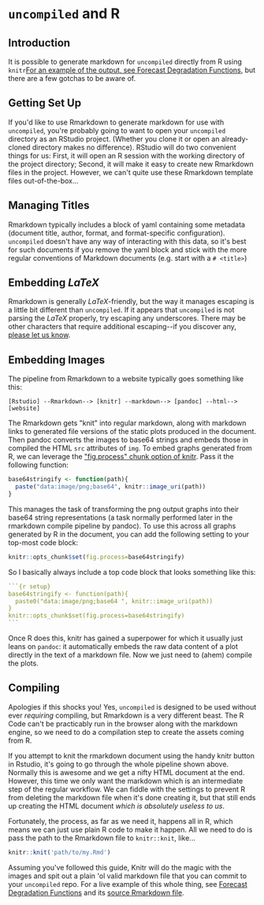 # `uncompiled` and R

## Introduction

It is possible to generate markdown for `uncompiled` directly from R using `knitr`[For an example of the output, see <a href="http://aaboyles.github.io/q=pages/forecast-degradation.md">Forecast Degradation Functions</a>](sidenote), but there are a few gotchas to be aware of.

## Getting Set Up

If you'd like to use Rmarkdown to generate markdown for use with `uncompiled`, you're probably going to want to open your `uncompiled` directory as an RStudio project. (Whether you clone it or open an already-cloned directory makes no difference). RStudio will do two convenient things for us: First, it will open an R session with the working directory of the project directory; Second, it will make it easy to create new Rmarkdown files in the project. However, we can't quite use these Rmarkdown template files out-of-the-box...

## Managing Titles

Rmarkdown typically includes a block of yaml containing some metadata (document title, author, format, and format-specific configuration). `uncompiled` doesn't have any way of interacting with this data, so it's best for such documents if you remove the yaml block and stick with the more regular conventions of Markdown documents (e.g. start with a `# <title>`)

## Embedding $LaTeX$

Rmarkdown is generally $LaTeX$-friendly, but the way it manages escaping is a little bit different than `uncompiled`. If it appears that `uncompiled` is not parsing the $LaTeX$ properly, try escaping any underscores. There may be other characters that require additional escaping--if you discover any, [please let us know](https://github.com/AABoyles/uncompiled/issues/new/choose).

## Embedding Images

The pipeline from Rmarkdown to a website typically goes something like this:

```
[Rstudio] --Rmarkdown--> [knitr] --markdown--> [pandoc] --html--> [website]
```

The Rmarkdown gets "knit" into regular markdown, along with markdown links to generated file versions of the static plots produced in the document. Then pandoc converts the images to base64 strings and embeds those in compiled the HTML `src` attributes of `img`. To embed graphs generated from R, we can leverage the ["fig.process" chunk option of knitr](https://yihui.org/knitr/options/#plots). Pass it the following function:

```r
base64stringify <- function(path){
  paste("data:image/png;base64", knitr::image_uri(path))
}
```

This manages the task of transforming the png output graphs into their base64 string representations (a task normally performed later in the rmarkdown compile pipeline by pandoc). To use this across all graphs generated by R in the document, you can add the following setting to your top-most code block:

```r
knitr::opts_chunk$set(fig.process=base64stringify)
```

So I basically always include a top code block that looks something like this:

~~~r
```{r setup}
base64stringify <- function(path){
  paste0("data:image/png;base64 ", knitr::image_uri(path))
}
knitr::opts_chunk$set(fig.process=base64stringify)
```
~~~

Once R does this, knitr has gained a superpower for which it usually just leans on `pandoc`: it automatically embeds the raw data content of a plot directly in the text of a markdown file. Now we just need to (ahem) compile the plots.

## Compiling

Apologies if this shocks you! Yes, `uncompiled` is designed to be used without ever *requiring* compiling, but Rmarkdown is a very different beast. The R Code can't be practicably run in the browser along with the markdown engine, so we need to do a compilation step to create the assets coming from R.

If you attempt to knit the rmarkdown document using the handy knitr button in Rstudio, it's going to go through the whole pipeline shown above. Normally this is awesome and we get a nifty HTML document at the end. However, this time we only want the markdown which is an intermediate step of the regular workflow. We can fiddle with the settings to prevent R from deleting the markdown file when it's done creating it, but that still ends up creating the HTML document *which is absolutely useless to us*.

Fortunately, the process, as far as we need it, happens all in R, which means we can just use plain R code to make it happen. All we need to do is pass the path to the Rmarkdown file to `knitr::knit`, like...

```r
knitr::knit('path/to/my.Rmd')
```

Assuming you've followed this guide, Knitr will do the magic with the images and spit out a plain 'ol valid markdown file that you can commit to your `uncompiled` repo. For a live example of this whole thing, see [Forecast Degradation Functions](http://aaboyles.github.io/q=pages/forecast-degradation.md) and its [source Rmarkdown file](https://github.com/AABoyles/aaboyles.github.io/blob/main/pages/forecast-degradation.Rmd).